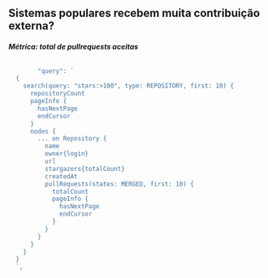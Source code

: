 ## Sistemas populares recebem muita contribuição externa?

#### _Métrica: total de pullrequests aceitas_

```go

		"query": `
  {
    search(query: "stars:>100", type: REPOSITORY, first: 10) {
      repositoryCount
      pageInfo {
        hasNextPage
        endCursor
      }
      nodes {
        ... on Repository {
          name
          owner{login}
          url
          stargazers{totalCount}
          createdAt
          pullRequests(states: MERGED, first: 10) {
            totalCount
            pageInfo {
              hasNextPage
              endCursor
            }
          }
        }
      }
    }
  }
  `,

```
